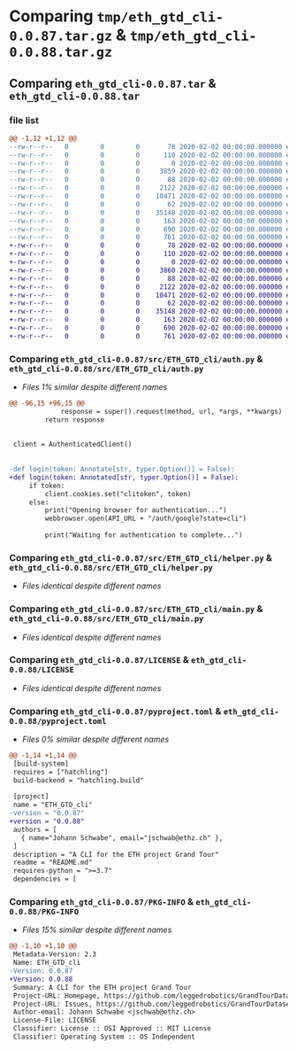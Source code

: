 # Comparing `tmp/eth_gtd_cli-0.0.87.tar.gz` & `tmp/eth_gtd_cli-0.0.88.tar.gz`

## Comparing `eth_gtd_cli-0.0.87.tar` & `eth_gtd_cli-0.0.88.tar`

### file list

```diff
@@ -1,12 +1,12 @@
--rw-r--r--   0        0        0       78 2020-02-02 00:00:00.000000 eth_gtd_cli-0.0.87/deploy.sh
--rw-r--r--   0        0        0      110 2020-02-02 00:00:00.000000 eth_gtd_cli-0.0.87/requirements.txt
--rw-r--r--   0        0        0        0 2020-02-02 00:00:00.000000 eth_gtd_cli-0.0.87/src/ETH_GTD_cli/__init__.py
--rw-r--r--   0        0        0     3859 2020-02-02 00:00:00.000000 eth_gtd_cli-0.0.87/src/ETH_GTD_cli/auth.py
--rw-r--r--   0        0        0       88 2020-02-02 00:00:00.000000 eth_gtd_cli-0.0.87/src/ETH_GTD_cli/consts.py
--rw-r--r--   0        0        0     2122 2020-02-02 00:00:00.000000 eth_gtd_cli-0.0.87/src/ETH_GTD_cli/helper.py
--rw-r--r--   0        0        0    10471 2020-02-02 00:00:00.000000 eth_gtd_cli-0.0.87/src/ETH_GTD_cli/main.py
--rw-r--r--   0        0        0       62 2020-02-02 00:00:00.000000 eth_gtd_cli-0.0.87/.gitignore
--rw-r--r--   0        0        0    35148 2020-02-02 00:00:00.000000 eth_gtd_cli-0.0.87/LICENSE
--rw-r--r--   0        0        0      163 2020-02-02 00:00:00.000000 eth_gtd_cli-0.0.87/README.md
--rw-r--r--   0        0        0      690 2020-02-02 00:00:00.000000 eth_gtd_cli-0.0.87/pyproject.toml
--rw-r--r--   0        0        0      761 2020-02-02 00:00:00.000000 eth_gtd_cli-0.0.87/PKG-INFO
+-rw-r--r--   0        0        0       78 2020-02-02 00:00:00.000000 eth_gtd_cli-0.0.88/deploy.sh
+-rw-r--r--   0        0        0      110 2020-02-02 00:00:00.000000 eth_gtd_cli-0.0.88/requirements.txt
+-rw-r--r--   0        0        0        0 2020-02-02 00:00:00.000000 eth_gtd_cli-0.0.88/src/ETH_GTD_cli/__init__.py
+-rw-r--r--   0        0        0     3860 2020-02-02 00:00:00.000000 eth_gtd_cli-0.0.88/src/ETH_GTD_cli/auth.py
+-rw-r--r--   0        0        0       88 2020-02-02 00:00:00.000000 eth_gtd_cli-0.0.88/src/ETH_GTD_cli/consts.py
+-rw-r--r--   0        0        0     2122 2020-02-02 00:00:00.000000 eth_gtd_cli-0.0.88/src/ETH_GTD_cli/helper.py
+-rw-r--r--   0        0        0    10471 2020-02-02 00:00:00.000000 eth_gtd_cli-0.0.88/src/ETH_GTD_cli/main.py
+-rw-r--r--   0        0        0       62 2020-02-02 00:00:00.000000 eth_gtd_cli-0.0.88/.gitignore
+-rw-r--r--   0        0        0    35148 2020-02-02 00:00:00.000000 eth_gtd_cli-0.0.88/LICENSE
+-rw-r--r--   0        0        0      163 2020-02-02 00:00:00.000000 eth_gtd_cli-0.0.88/README.md
+-rw-r--r--   0        0        0      690 2020-02-02 00:00:00.000000 eth_gtd_cli-0.0.88/pyproject.toml
+-rw-r--r--   0        0        0      761 2020-02-02 00:00:00.000000 eth_gtd_cli-0.0.88/PKG-INFO
```

### Comparing `eth_gtd_cli-0.0.87/src/ETH_GTD_cli/auth.py` & `eth_gtd_cli-0.0.88/src/ETH_GTD_cli/auth.py`

 * *Files 1% similar despite different names*

```diff
@@ -96,15 +96,15 @@
             response = super().request(method, url, *args, **kwargs)
         return response
 
 
 client = AuthenticatedClient()
 
 
-def login(token: Annotate[str, typer.Option()] = False):
+def login(token: Annotated[str, typer.Option()] = False):
     if token:
         client.cookies.set("clitoken", token)
     else:
         print("Opening browser for authentication...")
         webbrowser.open(API_URL + "/auth/google?state=cli")
 
         print("Waiting for authentication to complete...")
```

### Comparing `eth_gtd_cli-0.0.87/src/ETH_GTD_cli/helper.py` & `eth_gtd_cli-0.0.88/src/ETH_GTD_cli/helper.py`

 * *Files identical despite different names*

### Comparing `eth_gtd_cli-0.0.87/src/ETH_GTD_cli/main.py` & `eth_gtd_cli-0.0.88/src/ETH_GTD_cli/main.py`

 * *Files identical despite different names*

### Comparing `eth_gtd_cli-0.0.87/LICENSE` & `eth_gtd_cli-0.0.88/LICENSE`

 * *Files identical despite different names*

### Comparing `eth_gtd_cli-0.0.87/pyproject.toml` & `eth_gtd_cli-0.0.88/pyproject.toml`

 * *Files 0% similar despite different names*

```diff
@@ -1,14 +1,14 @@
 [build-system]
 requires = ["hatchling"]
 build-backend = "hatchling.build"
 
 [project]
 name = "ETH_GTD_cli"
-version = "0.0.87"
+version = "0.0.88"
 authors = [
   { name="Johann Schwabe", email="jschwab@ethz.ch" },
 ]
 description = "A CLI for the ETH project Grand Tour"
 readme = "README.md"
 requires-python = ">=3.7"
 dependencies = [
```

### Comparing `eth_gtd_cli-0.0.87/PKG-INFO` & `eth_gtd_cli-0.0.88/PKG-INFO`

 * *Files 15% similar despite different names*

```diff
@@ -1,10 +1,10 @@
 Metadata-Version: 2.3
 Name: ETH_GTD_cli
-Version: 0.0.87
+Version: 0.0.88
 Summary: A CLI for the ETH project Grand Tour
 Project-URL: Homepage, https://github.com/leggedrobotics/GrandTourDatasets
 Project-URL: Issues, https://github.com/leggedrobotics/GrandTourDatasets/issues
 Author-email: Johann Schwabe <jschwab@ethz.ch>
 License-File: LICENSE
 Classifier: License :: OSI Approved :: MIT License
 Classifier: Operating System :: OS Independent
```

